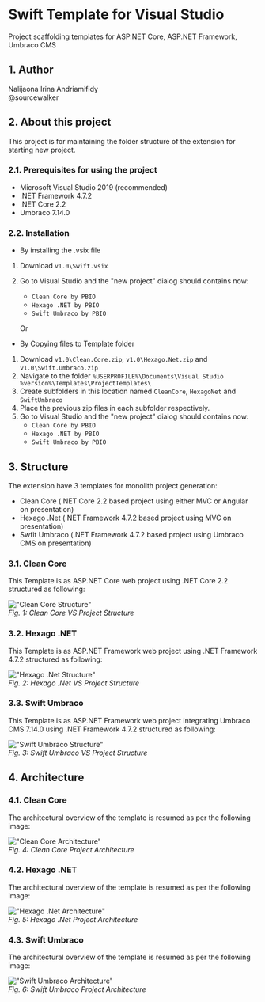 # Swift Template for Visual Studio

Project scaffolding templates for ASP.NET Core, ASP.NET Framework, Umbraco CMS

## 1. Author

Nalijaona Irina Andriamifidy  
@sourcewalker

## 2. About this project

This project is for maintaining the folder structure of the extension for starting new project.  

### 2.1. Prerequisites for using the project

- Microsoft Visual Studio 2019 (recommended)
- .NET Framework 4.7.2
- .NET Core 2.2
- Umbraco 7.14.0

### 2.2. Installation

- By installing the .vsix file

1. Download `v1.0\Swift.vsix`
2. Go to Visual Studio and the "new project" dialog should contains now:
    - `Clean Core by PBIO`
    - `Hexago .NET by PBIO`
    - `Swift Umbraco by PBIO`

    Or

- By Copying files to Template folder

1. Download `v1.0\Clean.Core.zip`, `v1.0\Hexago.Net.zip` and `v1.0\Swift.Umbraco.zip`
2. Navigate to the folder `%USERPROFILE%\Documents\Visual Studio %version%\Templates\ProjectTemplates\`
3. Create subfolders in this location named `CleanCore`, `HexagoNet` and `SwiftUmbraco`
4. Place the previous zip files in each subfolder respectively.
5. Go to Visual Studio and the "new project" dialog should contains now:
    - `Clean Core by PBIO`
    - `Hexago .NET by PBIO`
    - `Swift Umbraco by PBIO`

## 3. Structure

The extension have 3 templates for monolith project generation:
- Clean Core (.NET Core 2.2 based project using either MVC or Angular on presentation)
- Hexago .Net (.NET Framework 4.7.2 based project using MVC on presentation)
- Swfit Umbraco (.NET Framework 4.7.2 based project using Umbraco CMS on presentation)

### 3.1. Clean Core

This Template is as ASP.NET Core web project using .NET Core 2.2 structured as following:  

!["Clean Core Structure"](Assets/Clean.Core.Structure.PNG)  
*Fig. 1: Clean Core VS Project Structure*

### 3.2. Hexago .NET

This Template is as ASP.NET Framework web project using .NET Framework 4.7.2 structured as following:  

!["Hexago .Net Structure"](Assets/Hexago.Net.Structure.PNG)  
*Fig. 2: Hexago .Net VS Project Structure*

### 3.3. Swift Umbraco

This Template is as ASP.NET Framework web project integrating Umbraco CMS 7.14.0 using .NET Framework 4.7.2 structured as following:  

!["Swift Umbraco Structure"](Assets/Swift.Umbraco.Structure.PNG)  
*Fig. 3: Swift Umbraco VS Project Structure*

## 4. Architecture

### 4.1. Clean Core

The architectural overview of the template is resumed as per the following image:

!["Clean Core Architecture"](Assets/Clean.Core.Architecture.png)  
*Fig. 4: Clean Core Project Architecture*

### 4.2. Hexago .NET

The architectural overview of the template is resumed as per the following image:

!["Hexago .Net Architecture"](Assets/Hexago.Net.Architecture.png)  
*Fig. 5: Hexago .Net Project Architecture*

### 4.3. Swift Umbraco

The architectural overview of the template is resumed as per the following image:

!["Swift Umbraco Architecture"](Assets/Swift.Umbraco.Architecture.PNG)  
*Fig. 6: Swift Umbraco Project Architecture*